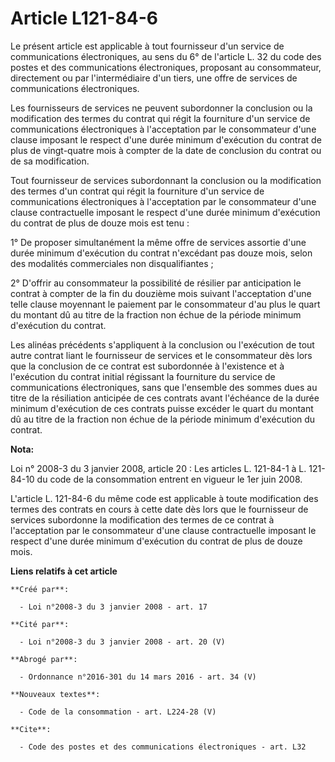# Article L121-84-6

Le présent article est applicable à tout fournisseur d'un service de communications électroniques, au sens du 6° de l'article
L. 32 du code des postes et des communications électroniques, proposant au consommateur, directement ou par l'intermédiaire
d'un tiers, une offre de services de communications électroniques. 

Les fournisseurs de services ne peuvent subordonner la conclusion ou la modification des termes du contrat qui régit la
fourniture d'un service de communications électroniques à l'acceptation par le consommateur d'une clause imposant le respect
d'une durée minimum d'exécution du contrat de plus de vingt-quatre mois à compter de la date de conclusion du contrat ou de
sa modification. 

Tout fournisseur de services subordonnant la conclusion ou la modification des termes d'un contrat qui régit la fourniture
d'un service de communications électroniques à l'acceptation par le consommateur d'une clause contractuelle imposant le
respect d'une durée minimum d'exécution du contrat de plus de douze mois est tenu : 

1° De proposer simultanément la même offre de services assortie d'une durée minimum d'exécution du contrat n'excédant pas
douze mois, selon des modalités commerciales non disqualifiantes ; 

2° D'offrir au consommateur la possibilité de résilier par anticipation le contrat à compter de la fin du douzième mois
suivant l'acceptation d'une telle clause moyennant le paiement par le consommateur d'au plus le quart du montant dû au titre
de la fraction non échue de la période minimum d'exécution du contrat. 

Les alinéas précédents s'appliquent à la conclusion ou l'exécution de tout autre contrat liant le fournisseur de services et
le consommateur dès lors que la conclusion de ce contrat est subordonnée à l'existence et à l'exécution du contrat initial
régissant la fourniture du service de communications électroniques, sans que l'ensemble des sommes dues au titre de la
résiliation anticipée de ces contrats avant l'échéance de la durée minimum d'exécution de ces contrats puisse excéder le
quart du montant dû au titre de la fraction non échue de la période minimum d'exécution du contrat.

**Nota:**

Loi n° 2008-3 du 3 janvier 2008, article 20 : Les articles L. 121-84-1 à L. 121-84-10 du code de la consommation entrent en
vigueur le 1er juin 2008.

L'article L. 121-84-6 du même code est applicable à toute modification des termes des contrats en cours à cette date dès lors
que le fournisseur de services subordonne la modification des termes de ce contrat à l'acceptation par le consommateur d'une
clause contractuelle imposant le respect d'une durée minimum d'exécution du contrat de plus de douze mois.

**Liens relatifs à cet article**

	**Créé par**:

	  - Loi n°2008-3 du 3 janvier 2008 - art. 17

	**Cité par**:

	  - Loi n°2008-3 du 3 janvier 2008 - art. 20 (V)

	**Abrogé par**:

	  - Ordonnance n°2016-301 du 14 mars 2016 - art. 34 (V)

	**Nouveaux textes**:

	  - Code de la consommation - art. L224-28 (V)

	**Cite**:

	  - Code des postes et des communications électroniques - art. L32
